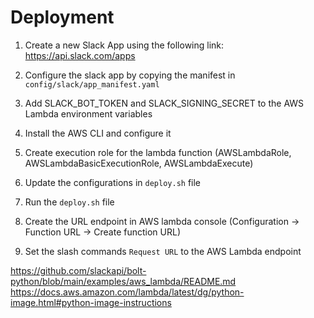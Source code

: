 # Deployment

1. Create a new Slack App using the following link: https://api.slack.com/apps
2. Configure the slack app by copying the manifest in `config/slack/app_manifest.yaml`
3. Add SLACK_BOT_TOKEN and SLACK_SIGNING_SECRET to the AWS Lambda environment variables

3. Install the AWS CLI and configure it
4. Create execution role for the lambda function (AWSLambdaRole, AWSLambdaBasicExecutionRole, AWSLambdaExecute)
5. Update the configurations in `deploy.sh` file
6. Run the `deploy.sh` file
7. Create the URL endpoint in AWS lambda console (Configuration -> Function URL -> Create function URL)

8. Set the slash commands `Request URL` to the AWS Lambda endpoint



https://github.com/slackapi/bolt-python/blob/main/examples/aws_lambda/README.md
https://docs.aws.amazon.com/lambda/latest/dg/python-image.html#python-image-instructions